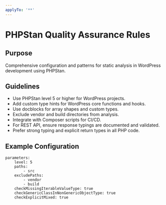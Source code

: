 ```yaml
---
applyTo: '**'
---
```

# PHPStan Quality Assurance Rules

## Purpose
Comprehensive configuration and patterns for static analysis in WordPress development using PHPStan.

## Guidelines
- Use PHPStan level 5 or higher for WordPress projects.
- Add custom type hints for WordPress core functions and hooks.
- Use docblocks for array shapes and custom types.
- Exclude vendor and build directories from analysis.
- Integrate with Composer scripts for CI/CD.
- For REST API, ensure response typings are documented and validated.
- Prefer strong typing and explicit return types in all PHP code.

## Example Configuration
```neon
parameters:
    level: 5
    paths:
        - src
    excludePaths:
        - vendor
        - build
    checkMissingIterableValueType: true
    checkGenericClassInNonGenericObjectType: true
    checkExplicitMixed: true
```
